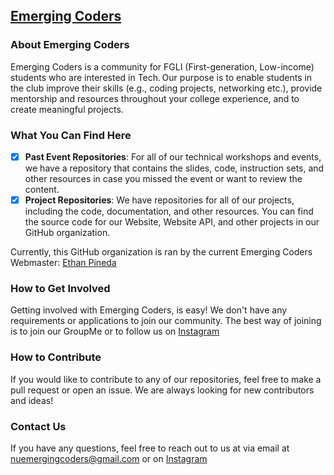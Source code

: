 ## [Emerging Coders](https://emerging-coders-website.vercel.app/)

### About Emerging Coders

Emerging Coders is a community for FGLI (First-generation, Low-income) students who are interested in Tech. Our purpose is to enable students in the club improve their skills (e.g., coding projects, networking etc.), provide mentorship and resources throughout your college experience, and to create meaningful projects. 

### What You Can Find Here

- [x] **Past Event Repositories**: For all of our technical workshops and events, we have a repository that contains the slides, code, instruction sets, and other resources in case you missed the event or want to review the content.
- [x] **Project Repositories**: We have repositories for all of our projects, including the code, documentation, and other resources. You can find the source code for our Website, Website API, and other projects in our GitHub organization.

Currently, this GitHub organization is ran by the current Emerging Coders Webmaster: [Ethan Pineda](https://www.linkedin.com/in/ethanpineda/)

### How to Get Involved

Getting involved with Emerging Coders, is easy! We don't have any requirements or applications to join our community. The best way of joining is to join our GroupMe or to follow us on [Instagram](https://www.instagram.com/nu.emergingcoders/)

### How to Contribute

If you would like to contribute to any of our repositories, feel free to make a pull request or open an issue. We are always looking for new contributors and ideas!

### Contact Us

If you have any questions, feel free to reach out to us at via email at [nuemergingcoders@gmail.com](mailto:nuemergingcoders.gmail.com) or on [Instagram](https://www.instagram.com/nu.emergingcoders/)


